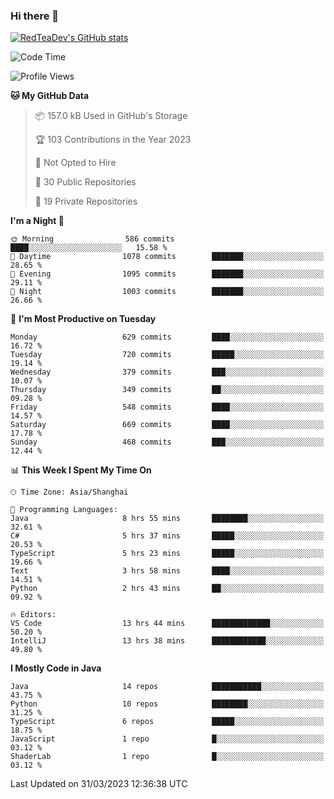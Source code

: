 ### Hi there 👋

<!--
**RedTeaDev/RedTeaDev** is a ✨ _special_ ✨ repository because its `README.md` (this file) appears on your GitHub profile.

Here are some ideas to get you started:

- 🔭 I’m currently working on ...
- 🌱 I’m currently learning ...
- 👯 I’m looking to collaborate on ...
- 🤔 I’m looking for help with ...
- 💬 Ask me about ...
- 📫 How to reach me: ...
- 😄 Pronouns: ...
- ⚡ Fun fact: ...
-->

<!--
[![wakatime](https://wakatime.com/badge/user/6b101ed0-04c0-4490-9283-eb61f2efff96.svg)](https://wakatime.com/@6b101ed0-04c0-4490-9283-eb61f2efff96)
!-->

[![RedTeaDev's GitHub stats](https://github-readme-stats.vercel.app/api?username=RedTeaDev)](https://github.com/anuraghazra/github-readme-stats)
<!--
[![willianrod's wakatime stats](https://github-readme-stats.vercel.app/api/wakatime?username=RedTeaDev)](https://github.com/anuraghazra/github-readme-stats)
!-->
<!--START_SECTION:waka-->
![Code Time](http://img.shields.io/badge/Code%20Time-1%2C308%20hrs%2012%20mins-blue)

![Profile Views](http://img.shields.io/badge/Profile%20Views-0-blue)

**🐱 My GitHub Data** 

> 📦 157.0 kB Used in GitHub's Storage 
 > 
> 🏆 103 Contributions in the Year 2023
 > 
> 🚫 Not Opted to Hire
 > 
> 📜 30 Public Repositories 
 > 
> 🔑 19 Private Repositories 
 > 
**I'm a Night 🦉** 

```text
🌞 Morning                586 commits         ████░░░░░░░░░░░░░░░░░░░░░   15.58 % 
🌆 Daytime                1078 commits        ███████░░░░░░░░░░░░░░░░░░   28.65 % 
🌃 Evening                1095 commits        ███████░░░░░░░░░░░░░░░░░░   29.11 % 
🌙 Night                  1003 commits        ███████░░░░░░░░░░░░░░░░░░   26.66 % 
```
📅 **I'm Most Productive on Tuesday** 

```text
Monday                   629 commits         ████░░░░░░░░░░░░░░░░░░░░░   16.72 % 
Tuesday                  720 commits         █████░░░░░░░░░░░░░░░░░░░░   19.14 % 
Wednesday                379 commits         ███░░░░░░░░░░░░░░░░░░░░░░   10.07 % 
Thursday                 349 commits         ██░░░░░░░░░░░░░░░░░░░░░░░   09.28 % 
Friday                   548 commits         ████░░░░░░░░░░░░░░░░░░░░░   14.57 % 
Saturday                 669 commits         ████░░░░░░░░░░░░░░░░░░░░░   17.78 % 
Sunday                   468 commits         ███░░░░░░░░░░░░░░░░░░░░░░   12.44 % 
```


📊 **This Week I Spent My Time On** 

```text
🕑︎ Time Zone: Asia/Shanghai

💬 Programming Languages: 
Java                     8 hrs 55 mins       ████████░░░░░░░░░░░░░░░░░   32.61 % 
C#                       5 hrs 37 mins       █████░░░░░░░░░░░░░░░░░░░░   20.53 % 
TypeScript               5 hrs 23 mins       █████░░░░░░░░░░░░░░░░░░░░   19.66 % 
Text                     3 hrs 58 mins       ████░░░░░░░░░░░░░░░░░░░░░   14.51 % 
Python                   2 hrs 43 mins       ██░░░░░░░░░░░░░░░░░░░░░░░   09.92 % 

🔥 Editors: 
VS Code                  13 hrs 44 mins      █████████████░░░░░░░░░░░░   50.20 % 
IntelliJ                 13 hrs 38 mins      ████████████░░░░░░░░░░░░░   49.80 % 
```

**I Mostly Code in Java** 

```text
Java                     14 repos            ███████████░░░░░░░░░░░░░░   43.75 % 
Python                   10 repos            ████████░░░░░░░░░░░░░░░░░   31.25 % 
TypeScript               6 repos             █████░░░░░░░░░░░░░░░░░░░░   18.75 % 
JavaScript               1 repo              █░░░░░░░░░░░░░░░░░░░░░░░░   03.12 % 
ShaderLab                1 repo              █░░░░░░░░░░░░░░░░░░░░░░░░   03.12 % 
```




 Last Updated on 31/03/2023 12:36:38 UTC
<!--END_SECTION:waka-->


